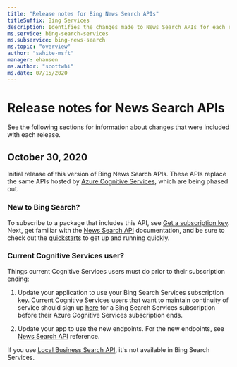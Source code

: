 ```yaml
---
title: "Release notes for Bing News Search APIs"
titleSuffix: Bing Services
description: Identifies the changes made to News Search APIs for each release.
ms.service: bing-search-services
ms.subservice: bing-news-search
ms.topic: "overview"
author: "swhite-msft"
manager: ehansen
ms.author: "scottwhi"
ms.date: 07/15/2020
---
```


# Release notes for News Search APIs

See the following sections for information about changes that were included with each release.

## October 30, 2020

Initial release of this version of Bing News Search APIs. These APIs replace the same APIs hosted by <a href="https://docs.microsoft.com/en-us/azure/cognitive-services/bing-news-search/" target="_blank">Azure Cognitive Services</a>, which are being phased out. 

### New to Bing Search?

To subscribe to a package that includes this API, see [Get a subscription key](get-subscription-key.md). Next, get familiar with the [News Search API](overview.md) documentation, and be sure to check out the [quickstarts](quickstarts/quickstarts.md) to get up and running quickly.


### Current Cognitive Services user?

Things current Cognitive Services users must do prior to their subscription ending:

1. Update your application to use your Bing Search Services subscription key. Current Cognitive Services users that want to maintain continuity of service should sign up [here](get-subscription-key.md) for a Bing Search Services subscription before their Azure Cognitive Services subscription ends. 
  
2. Update your app to use the new endpoints. For the new endpoints, see [News Search API](reference/endpoints.md) reference.

If you use <a href="https://docs.microsoft.com/en-us/azure/cognitive-services/bing-local-business-search/local-search-reference" target="_blank">Local Business Search API</a>, it's not available in Bing Search Services. 